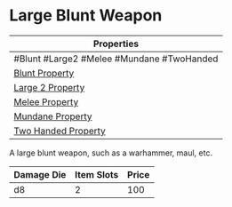 # Large Blunt Weapon

| Properties                                                          |
| ------------------------------------------------------------------- |
| #Blunt #Large2 #Melee #Mundane #TwoHanded                           |
| [Blunt Property](../Weapon%20Properties/Blunt%20Property.md)             |
| [Large 2 Property](../Weapon%20Properties/Large%20X%20Property.md)         |
| [Melee Property](../Weapon%20Properties/Melee%20Property.md)             |
| [Mundane Property](../../../Material%20Properties/Mundane%20Property.md) |
| [Two Handed Property](../Weapon%20Properties/Two%20Handed%20Property.md)   |
A large blunt weapon, such as a warhammer, maul, etc.

| Damage Die | Item Slots | Price |
| ---------- | ---------- | ----- |
| d8         | 2          | 100   |
